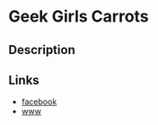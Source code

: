 Geek Girls Carrots
==================

Description
-----------


Links
-----
- [facebook](https://www.facebook.com/geekgirlscarrots)
- [www](http://geekgirlscarrots.pl/)
